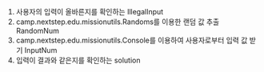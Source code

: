 1. 사용자의 입력이 올바른지를 확인하는 IllegalInput
2. camp.nextstep.edu.missionutils.Randoms를 이용한 랜덤 값 추출 RandomNum
3. camp.nextstep.edu.missionutils.Console를 이용하여 사용자로부터 입력 값 받기 InputNum
4. 입력이 결과와 같은지를 확인하는 solution
